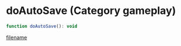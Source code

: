 # doAutoSave (Category gameplay)

```js
function doAutoSave(): void
```

[filename](doAutoSave_m.md ':include')